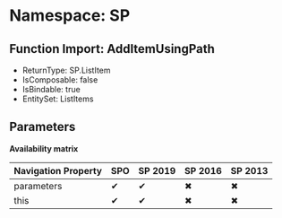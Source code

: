 # Namespace: SP

## Function Import: AddItemUsingPath

- ReturnType: SP.ListItem
- IsComposable: false
- IsBindable: true
- EntitySet: ListItems

## Parameters

**Availability matrix**

Navigation Property | SPO | SP 2019 | SP 2016 | SP 2013
----------|-----|---------|---------|--------
parameters | ✔ | ✔ | ✖ | ✖
this | ✔ | ✔ | ✖ | ✖
